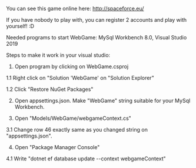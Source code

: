 You can see this game online here: http://spaceforce.eu/

If you have nobody to play with, you can register 2 accounts and play with yourself! :D


Needed programs to start WebGame: MySql Workbench 8.0, Visual Studio 2019

Steps to make it work in your visual studio:

1. Open program by clicking on WebGame.csproj

1.1 Right click on "Solution 'WebGame' on "Solution Explorer"

1.2 Click "Restore NuGet Packages"

2. Open appsettings.json. Make "WebGame" string suitable for your MySql Workbench.

3. Open "Models/WebGame/webgameContext.cs"

3.1 Change row 46 exactly same as you changed string on "appsettings.json".

4. Open "Package Manager Console" 

4.1 Write "dotnet ef database update --context webgameContext"
